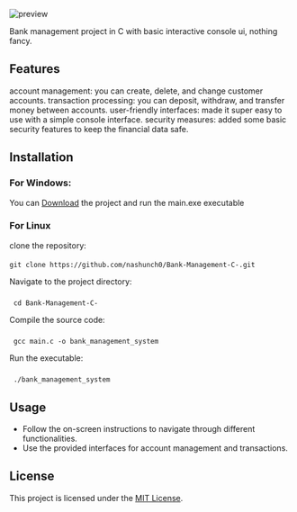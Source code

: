 ![preview](https://github.com/nashunch0/Bank-Management-C-/blob/master/.vscode/preview.png?raw=true)

  Bank management project in C with basic interactive console ui, nothing fancy.
## Features
account management: you can create, delete, and change customer accounts.
    transaction processing: you can deposit, withdraw, and transfer money between accounts.
    user-friendly interfaces: made it super easy to use with a simple console interface.
    security measures: added some basic security features to keep the financial data safe.
## Installation
### For Windows:
You can [Download](https://github.com/nashunch0/Bank-Management-C-/archive/refs/heads/master.zip) the project and run the main.exe executable
### For Linux
 clone the repository:
 ####
    git clone https://github.com/nashunch0/Bank-Management-C-.git
   
   Navigate to the project directory: 
 ###
     cd Bank-Management-C-
   Compile the source code: 
   ###
     gcc main.c -o bank_management_system
   Run the executable: 
   ###
     ./bank_management_system

## Usage
- Follow the on-screen instructions to navigate through different functionalities.
- Use the provided interfaces for account management and transactions.
## License
This project is licensed under the [MIT License](https://opensource.org/licenses/MIT).
